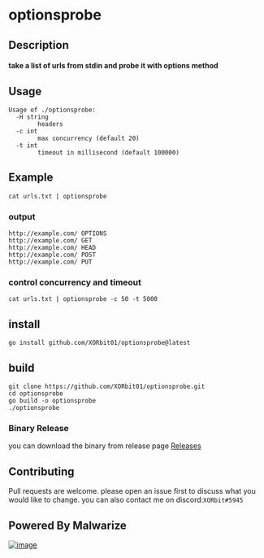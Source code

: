 # optionsprobe

## Description
#### take a list of urls from stdin and probe it with options method


## Usage
```
Usage of ./optionsprobe:
  -H string
        headers
  -c int
        max concurrency (default 20)
  -t int
        timeout in millisecond (default 100000)
```
## Example
```
cat urls.txt | optionsprobe
```
### output
```
http://example.com/ OPTIONS
http://example.com/ GET 
http://example.com/ HEAD
http://example.com/ POST
http://example.com/ PUT
```

### control concurrency and timeout
``` 
cat urls.txt | optionsprobe -c 50 -t 5000
```


## install
```
go install github.com/XORbit01/optionsprobe@latest
```

## build
```
git clone https://github.com/XORbit01/optionsprobe.git
cd optionsprobe
go build -o optionsprobe 
./optionsprobe
```
### Binary Release
you can download the binary from release page 
[Releases](https://github.com/XORbit01/optionsprobe/releases/latest)

## Contributing
Pull requests are welcome. please open an issue first to discuss what you would like to change.
you can also contact me on discord:`XORbit#5945`



## Powered By Malwarize
[![image](https://user-images.githubusercontent.com/130087473/232165094-73347c46-71dc-47c0-820a-1eb36657a8c0.png)](https://discord.gg/g9y7D3xCab)


